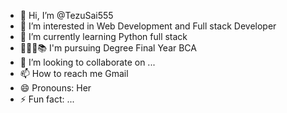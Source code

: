 - 👋 Hi, I’m @TezuSai555
- 👀 I’m interested in Web Development and Full stack Developer
- 🌱 I’m currently learning  Python full stack
- 👩🏻‍🎓📚 I'm pursuing Degree Final Year BCA
- 💞️ I’m looking to collaborate on ...
- 📫 How to reach me Gmail
- 😄 Pronouns: Her
- ⚡ Fun fact: ...

<!---
TezuSai555/TezuSai555 is a ✨ special ✨ repository because its `README.md` (this file) appears on your GitHub profile.
You can click the Preview link to take a look at your changes.
--->
